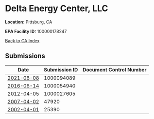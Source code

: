 # Delta Energy Center, LLC

**Location:** Pittsburg, CA

**EPA Facility ID:** 100000178247

[Back to CA Index](../../index.md)

## Submissions

| Date | Submission ID | Document Control Number |
|------|--------------|-------------------------|
| [2021-06-08](submissions/1000094089.md) | 1000094089 |  |
| [2016-06-14](submissions/1000054940.md) | 1000054940 |  |
| [2012-04-05](submissions/1000027605.md) | 1000027605 |  |
| [2007-04-02](submissions/47920.md) | 47920 |  |
| [2002-04-01](submissions/25390.md) | 25390 |  |
